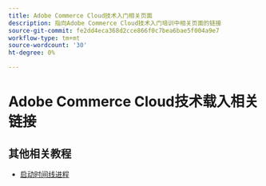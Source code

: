 ```yaml
---
title: Adobe Commerce Cloud技术入门相关页面
description: 指向Adobe Commerce Cloud技术入门培训中相关页面的链接
source-git-commit: fe2dd4eca368d2cce866f0c7bea6bae5f004a9e7
workflow-type: tm+mt
source-wordcount: '30'
ht-degree: 0%

---
```


# Adobe Commerce Cloud技术载入相关链接

## 其他相关教程

- [启动时间线进程](../cloud/launch-process-timeline.md)
